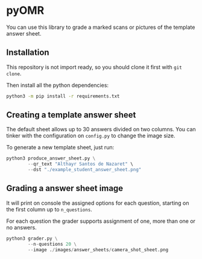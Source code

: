 # pyOMR

You can use this library to grade a marked scans or pictures of the template answer sheet. 

## Installation

This repository is not import ready, so you should clone it first with `git clone`.

Then install all the python dependencies:

```bash
python3 -m pip install -r requirements.txt
```

## Creating a template answer sheet

The default sheet allows up to 30 answers divided on two columns. You can tinker with the configuration on `config.py` to change the image size.

To generate a new template sheet, just run:

```python
python3 produce_answer_sheet.py \
        --qr_text "Althayr Santos de Nazaret" \
        --dst "./example_student_answer_sheet.png"
```

## Grading a answer sheet image

It will print on console the assigned options for each question, starting on the first column up to `n_questions`.

For each question the grader supports assignment of one, more than one or no answers.

```python
python3 grader.py \
        --n-questions 20 \
        --image ./images/answer_sheets/camera_shot_sheet.png
```
